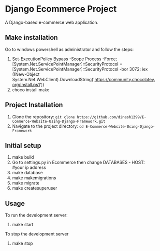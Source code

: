 # Django Ecommerce Project

A Django-based e-commerce web application.

## Make installation

Go to windows powershell as administrator and follow the steps:
1. Set-ExecutionPolicy Bypass -Scope Process -Force; [System.Net.ServicePointManager]::SecurityProtocol = [System.Net.ServicePointManager]::SecurityProtocol -bor 3072; iex ((New-Object System.Net.WebClient).DownloadString('https://community.chocolatey.org/install.ps1'))
2. choco install make

## Project Installation

1. Clone the repository: `git clone https://github.com/dinesh1299/E-Commerce-Website-Using-Django-Framework.git`
2. Navigate to the project directory: `cd E-Commerce-Website-Using-Django-Framework`

## Initial setup
1. make build
2. Go to settings.py in Ecommerce then change DATABASES - HOST: #your ip address
3. make database
4. make makemigrations
5. make migrate
6. make createsuperuser
   
## Usage

To run the development server:
1. make start

To stop the development server
1. make stop

